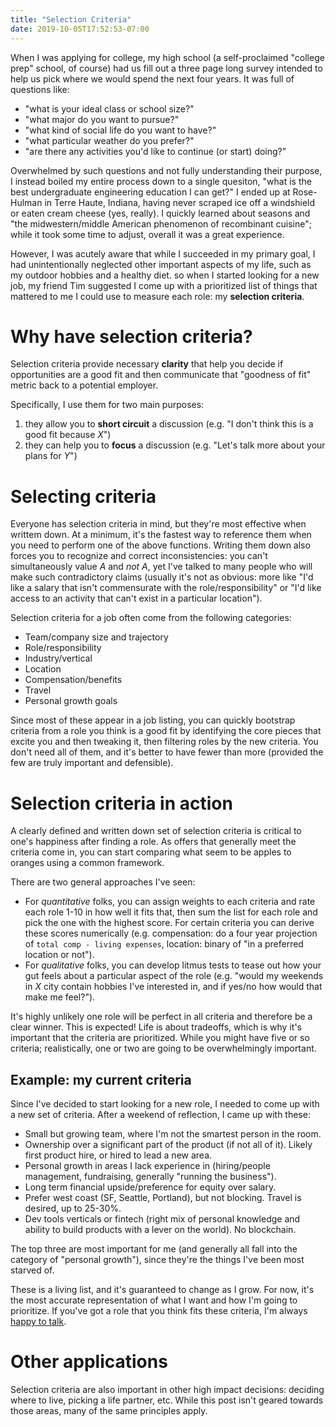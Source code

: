 ```yaml
---
title: "Selection Criteria"
date: 2019-10-05T17:52:53-07:00
---
```


When I was applying for college, my high school (a self-proclaimed "college
prep" school, of course) had us fill out a three page long survey intended
to help us pick where we would spend the next four years. It was full of
questions like:

 * "what is your ideal class or school size?"
 * "what major do you want to pursue?"
 * "what kind of social life do you want to have?"
 * "what particular weather do you prefer?"
 * "are there any activities you'd like to continue (or start) doing?"

Overwhelmed by such questions and not fully understanding their purpose, I
instead boiled my entire process down to a single quesiton, "what is the best
undergraduate engineering education I can get?" I ended up at Rose-Hulman
in Terre Haute, Indiana, having never scraped ice off a windshield or eaten
cream cheese (yes, really). I quickly learned about seasons and
"the midwestern/middle American phenomenon of recombinant cuisine"; while
it took some time to adjust, overall it was a great experience.

However, I was acutely aware that while I succeeded in my primary goal,
I had unintentionally neglected other important aspects of my life, such
as my outdoor hobbies and a healthy diet. so when I started looking for a
new job, my friend Tim suggested I come up with a prioritized list of
things that mattered to me I could use to measure each role: my
__selection criteria__.

# Why have selection criteria?

Selection criteria provide necessary __clarity__ that help you decide if
opportunities are a good fit and then communicate that "goodness of fit"
metric back to a potential employer.

Specifically, I use them for two main purposes:

 1. they allow you to __short circuit__ a discussion (e.g. "I don't think this is
    a good fit because _X_")
 2. they can help you to __focus__ a discussion (e.g. "Let's talk more about your
    plans for _Y_") 

# Selecting criteria

Everyone has selection criteria in mind, but they're most effective when
writtem down. At a minimum, it's the fastest way to reference them when you
need to perform one of the above functions. Writing them down also forces you
to recognize and correct inconsistencies: you can't simultaneously value *A*
and *not A*, yet I've talked to many people who will make such contradictory
claims (usually it's not as obvious: more like "I'd like a salary that isn't
commensurate with the role/responsibility" or "I'd like access to an activity
that can't exist in a particular location").

Selection criteria for a job often come from the following categories:

 * Team/company size and trajectory
 * Role/responsibility
 * Industry/vertical
 * Location
 * Compensation/benefits
 * Travel
 * Personal growth goals

Since most of these appear in a job listing, you can quickly bootstrap
criteria from a role you think is a good fit by identifying the core pieces
that excite you and then tweaking it, then filtering roles by the new criteria.
You don't need all of them, and it's better to have fewer than more (provided
the few are truly important and defensible).

# Selection criteria in action

A clearly defined and written down set of selection criteria is critical to
one's happiness after finding a role. As offers that generally meet the
criteria come in, you can start comparing what seem to be apples to oranges
using a common framework. 

There are two general approaches I've seen:

 * For *quantitative* folks, you can assign weights to each criteria and
   rate each role 1-10 in how well it fits that, then sum the list for each
   role and pick the one with the highest score. For certain criteria you
   can derive these scores numerically (e.g. compensation: do a four year
   projection of `total comp - living expenses`, location: binary of "in a
   preferred location or not").
 * For *qualitative* folks, you can develop litmus tests to tease out how your
   gut feels about a particular aspect of the role (e.g. "would my weekends in
   _X_ city contain hobbies I've interested in, and if yes/no how would that
   make me feel?").

It's highly unlikely one role will be perfect in all criteria and therefore be
a clear winner. This is expected! Life is about tradeoffs, which is why it's
important that the criteria are prioritized. While you might have five or so
criteria; realistically, one or two are going to be overwhelmingly important.

## Example: my current criteria

Since I've decided to start looking for a new role, I needed to come up with
a new set of criteria. After a weekend of reflection, I came up with these:

 * Small but growing team, where I'm not the smartest person in the room.
 * Ownership over a significant part of the product (if not all of it).
   Likely first product hire, or hired to lead a new area.
 * Personal growth in areas I lack experience in (hiring/people management,
   fundraising, generally "running the business").
 * Long term financial upside/preference for equity over salary.
 * Prefer west coast (SF, Seattle, Portland), but not blocking.
   Travel is desired, up to 25-30%.
 * Dev tools verticals or fintech (right mix of personal knowledge and
   ability to build products with a lever on the world). No blockchain.

The top three are most important for me (and generally all fall into the category
of "personal growth"), since they're the things I've been most starved of.

These is a living list, and it's guaranteed to change as I grow. For now, it's
the most accurate representation of what I want and how I'm going to prioritize.
If you've got a role that you think fits these criteria, I'm always
[happy to talk](mailto:self@mikemcdonald.co).

# Other applications

Selection criteria are also important in other high impact decisions: deciding
where to live, picking a life partner, etc. While this post isn't geared towards
those areas, many of the same principles apply.